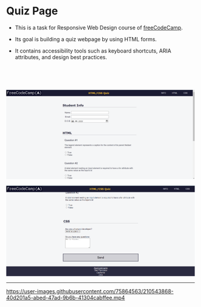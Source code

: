 # Quiz Page


+ This is a task for Responsive Web Design course of [freeCodeCamp](https://www.freecodecamp.org/learn/2022/responsive-web-design/).

+ Its goal is building a quiz webpage by using HTML forms.

+ It contains accessibility tools such as keyboard shortcuts, ARIA attributes, and design best practices.

<br>
<br>
<br>

![QuizPage1](QuizPage1.png)
<br>

![QuizPage2](QuizPage2.png)
<br>

---

https://user-images.githubusercontent.com/75864563/210543868-40d201a5-abed-47ad-9b6b-41304cabffee.mp4

